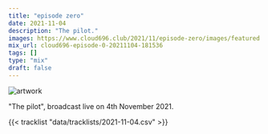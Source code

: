 ```yaml
---
title: "episode zero"
date: 2021-11-04
description: "The pilot."
images: https://www.cloud696.club/2021/11/episode-zero/images/featured.jpg
mix_url: cloud696-episode-0-20211104-181536
tags: []
type: "mix"
draft: false
---
```


![artwork](images/featured.jpg)

"The pilot", broadcast live on 4th November 2021.

{{< tracklist "data/tracklists/2021-11-04.csv" >}}
